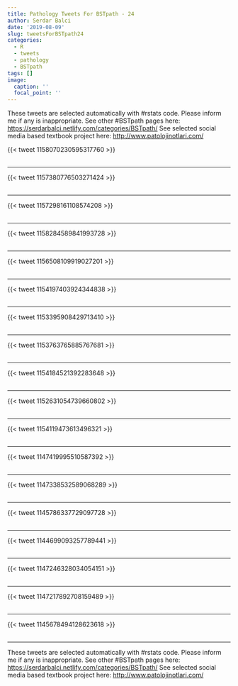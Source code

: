 ```yaml
---
title: Pathology Tweets For BSTpath - 24
author: Serdar Balci
date: '2019-08-09'
slug: tweetsForBSTpath24
categories:
  - R
  - tweets
  - pathology
  - BSTpath
tags: []
image:
  caption: ''
  focal_point: ''
---
```



These tweets are selected automatically with #rstats code. Please inform me if any is inappropriate.
See other #BSTpath pages here: https://serdarbalci.netlify.com/categories/BSTpath/ 
See selected social media based textbook project here: http://www.patolojinotlari.com/

{{< tweet 1158070230595317760 >}}
<br>
<br>
<hr>
{{< tweet 1157380776503271424 >}}
<br>
<br>
<hr>
{{< tweet 1157298161108574208 >}}
<br>
<br>
<hr>
{{< tweet 1158284589841993728 >}}
<br>
<br>
<hr>
{{< tweet 1156508109919027201 >}}
<br>
<br>
<hr>
{{< tweet 1154197403924344838 >}}
<br>
<br>
<hr>
{{< tweet 1153395908429713410 >}}
<br>
<br>
<hr>
{{< tweet 1153763765885767681 >}}
<br>
<br>
<hr>
{{< tweet 1154184521392283648 >}}
<br>
<br>
<hr>
{{< tweet 1152631054739660802 >}}
<br>
<br>
<hr>
{{< tweet 1154119473613496321 >}}
<br>
<br>
<hr>
{{< tweet 1147419995510587392 >}}
<br>
<br>
<hr>
{{< tweet 1147338532589068289 >}}
<br>
<br>
<hr>
{{< tweet 1145786337729097728 >}}
<br>
<br>
<hr>
{{< tweet 1144699093257789441 >}}
<br>
<br>
<hr>
{{< tweet 1147246328034054151 >}}
<br>
<br>
<hr>
{{< tweet 1147217892708159489 >}}
<br>
<br>
<hr>
{{< tweet 1145678494128623618 >}}
<br>
<br>
<hr>


These tweets are selected automatically with #rstats code. Please inform me if any is inappropriate.
See other #BSTpath pages here: https://serdarbalci.netlify.com/categories/BSTpath/ 
See selected social media based textbook project here: http://www.patolojinotlari.com/
